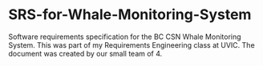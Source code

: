 # SRS-for-Whale-Monitoring-System
Software requirements specification for the BC CSN Whale Monitoring System.
This was part of my Requirements Engineering class at UVIC.
The document was created by our small team of 4.

